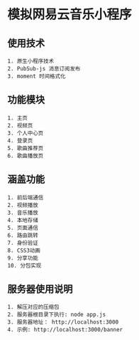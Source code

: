 # 模拟网易云音乐小程序
## 使用技术
    1. 原生小程序技术
    2. PubSub-js 消息订阅发布
    3. moment 时间格式化
## 功能模块
    1. 主页
    2. 视频页
    3. 个人中心页
    4. 登录页
    5. 歌曲推荐页
    6. 歌曲播放页
## 涵盖功能
    1. 前后端通信
    2. 视频播放
    3. 音乐播放
    4. 本地存储
    5. 页面通信
    6. 路由跳转
    7. 身份验证
    8. CSS3动画
    9. 分享功能
    10. 分包实现
## 服务器使用说明
    1. 解压对应的压缩包
    2. 服务器根目录下执行: node app.js
    3. 服务器地址： http://localhost:3000
    4. 示例: http://localhost:3000/banner
